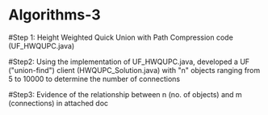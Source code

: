 # Algorithms-3
#Step 1: Height Weighted Quick Union with Path Compression code (UF_HWQUPC.java)


#Step2: Using the implementation of UF_HWQUPC.java, developed a UF ("union-find") client (HWQUPC_Solution.java) with "n" objects ranging from 5 to 10000 to determine the number of connections


#Step3: Evidence of the relationship between n (no. of objects) and m (connections) in attached doc

